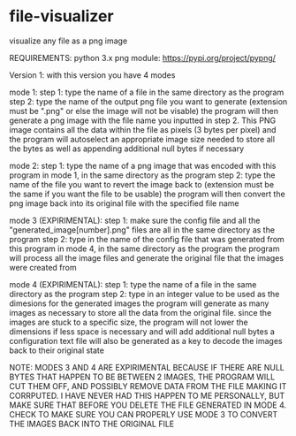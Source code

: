 # file-visualizer

visualize any file as a png image

REQUIREMENTS: 
  python 3.x
  png module: https://pypi.org/project/pypng/

Version 1:
with this version you have 4 modes

  mode 1:
    step 1: type the name of a file in the same directory as the program
    step 2: type the name of the output png file you want to generate (extension must be ".png" or else the image will not be visable)
    the program will then generate a png image with the file name you inputted in step 2. This PNG image contains all the data within the file as pixels (3 bytes per pixel)
    and the program will autoselect an appropriate image size needed to store all the bytes as well as appending additional null bytes if necessary
    
  mode 2:
    step 1: type the name of a png image that was encoded with this program in mode 1, in the same directory as the program
    step 2: type the name of the file you want to revert the image back to (extension must be the same if you want the file to be usable)
    the program will then convert the png image back into its original file with the specified file name
    
  mode 3 (EXPIRIMENTAL):
    step 1: make sure the config file and all the "generated_image[number].png" files are all in the same directory as the program
    step 2: type in the name of the config file that was generated from this program in mode 4, in the same directory as the program
    the program will process all the image files and generate the original file that the images were created from
    
  mode 4 (EXPIRIMENTAL):
    step 1: type the name of a file in the same directory as the program
    step 2: type in an integer value to be used as the dimesions for the generated images
    the program will generate as many images as necessary to store all the data from the original file. 
    since the images are stuck to a specific size, the program will not lower the dimensions if less space is necessary and will add additional null bytes
    a configuration text file will also be generated as a key to decode the images back to their original state
    
NOTE: MODES 3 AND 4 ARE EXPIRIMENTAL BECAUSE IF THERE ARE NULL BYTES THAT HAPPEN TO BE BETWEEN 2 IMAGES, THE PROGRAM WILL CUT THEM OFF, AND POSSIBLY REMOVE DATA FROM THE FILE MAKING IT CORRPUTED. I HAVE NEVER HAD THIS HAPPEN TO ME PERSONALLY, BUT MAKE SURE THAT BEFORE YOU DELETE THE FILE GENERATED IN MODE 4. CHECK TO MAKE SURE YOU CAN PROPERLY USE MODE 3 TO CONVERT THE IMAGES BACK INTO THE ORIGINAL FILE
